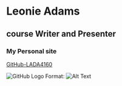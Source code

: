 
# Leonie Adams
## course Writer and Presenter

### My Personal site
[GitHub-LADA4160](https://github.com/ladams4160)

![GitHub Logo](/images/logo.png)
Format: ![Alt Text](url)

<!--
**ladams4160/ladams4160** is a ✨ _special_ ✨ repository because its `README.md` (this file) appears on your GitHub profile.

Here are some ideas to get you started:

- 🔭 I’m currently working on ...
- 🌱 I’m currently learning ...
- 👯 I’m looking to collaborate on ...
- 🤔 I’m looking for help with ...
- 💬 Ask me about ...
- 📫 How to reach me: ...
- 😄 Pronouns: ...
- ⚡ Fun fact: ...
Your readme should include:
- 
- an image from google images
- a blockquote

-->
